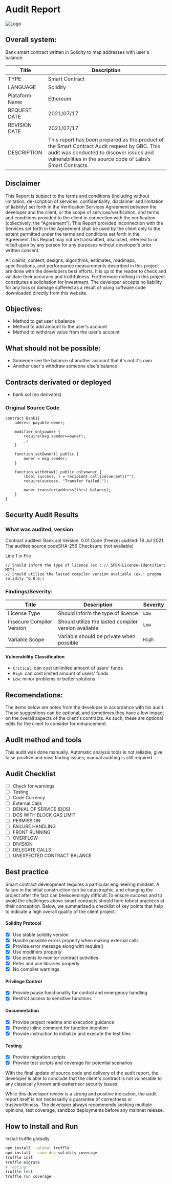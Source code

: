 # Audit Report
![Logo](https://alexandrebarros.com/global/audit-report/audit-report-2021-small.png?alt=audit-report)


## Overall system:
Bank smart contract written in Solidity to map addresses with user's balance.

Title  |  Description
------ | ------
TYPE  |  Smart Contract
LANGUAGE  |  Solidity
Plataform Name  |  Ethereum
REQUEST DATE  |  2021/07/17
REVISION DATE  |  2021/07/17
DESCRIPTION  |  This report has been prepared as the product of the Smart Contract Audit request by GBC. This audit was conducted to discover issues and vulnerabilities in the source code of Labs’s Smart Contracts.

## Disclaimer
This  Report  is  subject  to  the  terms  and  conditions  (including  without  limitation,  de-scription  of  services,  confidentiality,  disclaimer  and  limitation  of  liability)  set  forth  in the Verification Services Agreement between the developer and the client, or the scope of services/verification, and terms and conditions provided to the client in connection with the verification (collectively,  the “Agreement”).  This Report provided inconnection with the Services set forth in the Agreement shall be used by the client only to the extent permitted under the terms and conditions set forth in the Agreement.This Report may not be transmitted, disclosed, referred to or relied upon by any person for any purposes without developer’s prior written consent.

All claims, content, designs, algorithms, estimates, roadmaps, specifications, and performance measurements described in this project are done with the developers best efforts. It is up to the reader to check and validate their accuracy and truthfulness. Furthermore nothing in this project constitutes a solicitation for investment. The developer accepts no liability for any loss or damage suffered as a result of using software code downloaded directly from this website.

## Objectives:
- Method to get user's balance
- Method to add amount to the user's account
- Method to withdraw value from the user's account

## What should not be possible:
- Someone see the balance of another account that it's not it's own
- Another user's withdraw someone else's balance

## Contracts derivated or deployed
- bank.sol (no derivates)

### Original Source Code
```JS
contract Bank1{
    address payable owner;

    modifier onlyowner {
        require(msg.sender==owner);
        _;
    }

    function setOwner() public {
        owner = msg.sender;
    }

    function withdraw() public onlyowner {
        (bool success, ) = recipient.call{value:amt}("");
        require(success, "Transfer failed.");

        owner.transfer(address(this).balance);
    }
}
```

## Security Audit Results

### What was audited, version
Contract audited: Bank.sol
Version: 0.01
Code (freeze) audited: 18 Jul 2021
The audited source codeSHA-256 Checksum: (not avaliable)

Line 1 in File
```JS
// Should inform the type of licence (ex.: // SPDX-License-Identifier: MIT)
// Should utilize the lasted compiler version avaliable (ex.: pragma solidity ^0.8.6;)

```

### Findings/Severity:
Title  |  Description | Severity
--------  |  -------- |  --------
License Type  | Should inform the type of licence |  `Low`
Insecure Compiler Version  | Should utilize the lasted compiler version avaliable |  `Low`
Variable Scope | Variable should be private when possible |  `High`


#### Vulnerability Classification

- `Critical`: can cost unlimited amount of users' funds
- `High`: can cost limited amount of users' funds
- `Low`: minor problems or better solutions

## Recomendations:
The items below are notes from the developer in accordance with his audit.  These suggestions can be optional, and sometimes they have a low impact on the overall aspects of the client's contracts.  As such, these are optional edits for the client to consider for enhancement.

## Audit method and tools
This audit was done manually. Automatic analysis tools is not reliable, give false positive and miss finding issues; manual auditing is still required

## Audit Checklist
- [ ] Check for warnings
- [ ] Testing
- [ ] Code Currency
- [ ] External Calls
- [ ] DENIAL OF SERVICE (DOS)
- [ ] DOS WITH BLOCK GAS LIMIT
- [ ] PERMISSION
- [ ] FAILURE HANDLING
- [ ] FRONT RUNNING
- [ ] OVERFLOW
- [ ] DIVISION
- [ ] DELEGATE CALLS
- [ ] UNEXPECTED CONTRACT BALANCE

## Best practice
Smart contract development requires a particular engineering mindset.  A failure in theinitial construction can be catastrophic, and changing the project after the fact can beexceedingly difficult.To ensure success and to avoid the challenges above smart contracts should here tobest practices at their conception.  Below, we summarized a checklist of key points that help to indicate a high overall quality of the client project.

#### Solidity Protocol
- [X] Use stable solidity version
- [X] Handle possible errors properly when making external calls
- [X] Provide error message along with require()
- [X] Use modifiers properly
- [X] Use events to monitor contract activities
- [X] Refer and use libraries properly
- [X] No compiler warnings
#### Privilege Control
- [X] Provide pause functionality for control and emergency handling
- [X] Restrict access to sensitive functions
#### Documentation
- [X] Provide project readme and execution guidance
- [X] Provide inline comment for function intention
- [X] Provide instruction to initialize and execute the test files
#### Testing
- [X] Provide migration scripts
- [X] Provide test scripts and coverage for potential scenarios

With the final update of source code and delivery of the audit report, the developer is able to conclude that the client's contract is not vulnerable to any classically known anti-patternsor security issues.

While this developer review is a strong and positive indication, the audit report itself is not necessarily a guarantee of correctness or trustworthiness. The developer always recommends seeking multiple opinions, test coverage, sandbox deployments before any mainnet release.

## How to Install and Run
Install truffle globally
```bash
npm install --global truffle
npm install --save-dev solidity-coverage
truffle init 
truffle migrate
# Testing
truffle test
truffle run coverage
````



